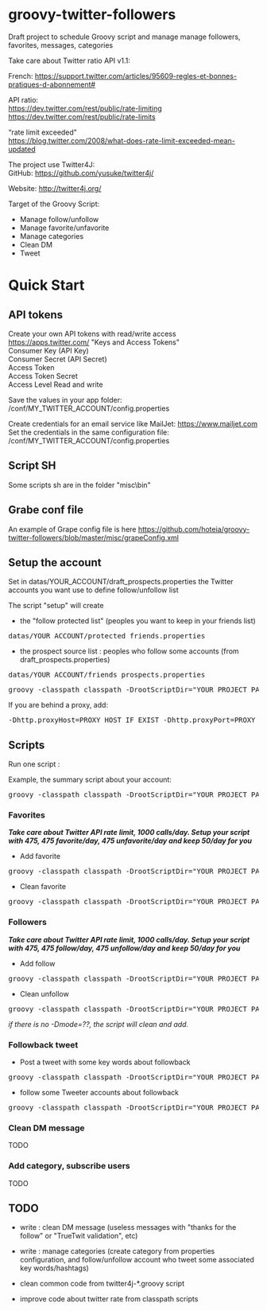 groovy-twitter-followers
==============
Draft project to schedule Groovy script and manage manage followers, favorites, messages, categories

Take care about Twitter ratio API v1.1:

French: https://support.twitter.com/articles/95609-regles-et-bonnes-pratiques-d-abonnement#

API ratio: <br/>
https://dev.twitter.com/rest/public/rate-limiting
https://dev.twitter.com/rest/public/rate-limits

“rate limit exceeded” <br/>
https://blog.twitter.com/2008/what-does-rate-limit-exceeded-mean-updated

The project use Twitter4J:<br/>
GitHub: https://github.com/yusuke/twitter4j/

Website: http://twitter4j.org/


Target of the Groovy Script:
- Manage follow/unfollow
- Manage favorite/unfavorite
- Manage categories
- Clean DM
- Tweet

# Quick Start

## API tokens
Create your own API tokens with read/write access<br/>
https://apps.twitter.com/ "Keys and Access Tokens"<br/>
Consumer Key (API Key)<br/>
Consumer Secret (API Secret)<br/>
Access Token<br/>
Access Token Secret<br/>
Access Level Read and write<br/>

Save the values in your app folder: /conf/MY_TWITTER_ACCOUNT/config.properties

Create credentials for an email service like MailJet: https://www.mailjet.com<br/>
Set the credentials in the same configuration file: /conf/MY_TWITTER_ACCOUNT/config.properties

## Script SH

Some scripts sh are in the folder "misc\bin"

## Grabe conf file

An example of Grape config file is here
https://github.com/hoteia/groovy-twitter-followers/blob/master/misc/grapeConfig.xml

## Setup the account

Set in datas/YOUR_ACCOUNT/draft_prospects.properties the Twitter accounts you want use to define follow/unfollow list<br/>

The script "setup" will create 
- the "follow protected list" (peoples you want to keep in your friends list)
<pre>datas/YOUR_ACCOUNT/protected_friends.properties</pre>
- the prospect source list : peoples who follow some accounts (from draft_prospects.properties)
<pre>datas/YOUR_ACCOUNT/friends_prospects.properties</pre>

<pre>groovy -classpath classpath -DrootScriptDir="YOUR_PROJECT_PATH" -Dcontext=MY_TWITTER_ACCOUNT twitter4j-setup.groovy</pre>

If you are behind a proxy, add:<br/>
<pre>-Dhttp.proxyHost=PROXY_HOST_IF_EXIST -Dhttp.proxyPort=PROXY_PORTS_IF_EXIST -Dhttp.proxyHost=PROXY_SECURE_HOST_IF_EXIST -Dhttp.proxyPort=PROXY_SECURE_PORTS_IF_EXIST</pre>

## Scripts
Run one script : 

Example, the summary script about your account: 

<pre>groovy -classpath classpath -DrootScriptDir="YOUR_PROJECT_PATH" -Dcontext=MY_TWITTER_ACCOUNT twitter4j-summary-profile-management.groovy</pre>

### Favorites<br/>

<strong><i>Take care about Twitter API rate limit, 1000 calls/day. Setup your script with 475, 475 favorite/day, 475 unfavorite/day and keep 50/day for you </i></strong>

- Add favorite
<pre>groovy -classpath classpath -DrootScriptDir="YOUR_PROJECT_PATH" -Dcontext=MY_TWITTER_ACCOUNT -Dmode=add.favorite twitter4j-favorite-tweet-management.groovy</pre>

- Clean favorite
<pre>groovy -classpath classpath -DrootScriptDir="YOUR_PROJECT_PATH" -Dcontext=MY_TWITTER_ACCOUNT -Dmode=clean.favorite twitter4j-favorite-tweet-management.groovy</pre>

### Followers

<strong><i>Take care about Twitter API rate limit, 1000 calls/day. Setup your script with 475, 475 follow/day, 475 unfollow/day and keep 50/day for you </i></strong>

- Add follow
<pre>groovy -classpath classpath -DrootScriptDir="YOUR_PROJECT_PATH" -Dcontext=MY_TWITTER_ACCOUNT -Dmode=add.followers twitter4j-followers-management.groovy</pre>

- Clean unfollow
<pre>groovy -classpath classpath -DrootScriptDir="YOUR_PROJECT_PATH" -Dcontext=MY_TWITTER_ACCOUNT -Dmode=clean.followers twitter4j-followers-management.groovy</pre>

<i>if there is no -Dmode=??, the script will clean and add.</i>

### Followback tweet

- Post a tweet with some key words about followback
<pre>groovy -classpath classpath -DrootScriptDir="YOUR_PROJECT_PATH" -Dcontext=MY_TWITTER_ACCOUNT twitter4j-followback-tweet-management.groovy</pre>

- follow some Tweeter accounts about followback
<pre>groovy -classpath classpath -DrootScriptDir="YOUR_PROJECT_PATH" -Dcontext=MY_TWITTER_ACCOUNT twitter4j-followback-users.groovy</pre>


### Clean DM message

TODO

### Add category, subscribe users

TODO

## TODO

- write : clean DM message (useless messages with "thanks for the follow" or "TrueTwit validation", etc)
- write : manage categories (create category from properties configuration, and follow/unfollow account who tweet some associated key words/hashtags)

- clean common code from twitter4j-*.groovy script
- improve code about twitter rate from classpath scripts

